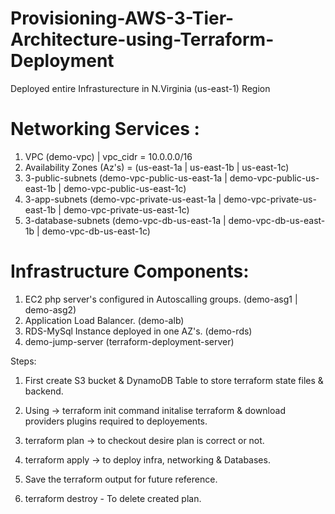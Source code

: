 # Provisioning-AWS-3-Tier-Architecture-using-Terraform-Deployment

Deployed entire Infrasturecture in N.Virginia (us-east-1) Region

# Networking Services :
  1. VPC (demo-vpc) | vpc_cidr = 10.0.0.0/16
  2. Availability Zones (Az's) = (us-east-1a | us-east-1b | us-east-1c)
  3. 3-public-subnets (demo-vpc-public-us-east-1a | demo-vpc-public-us-east-1b | demo-vpc-public-us-east-1c)
  4. 3-app-subnets (demo-vpc-private-us-east-1a | demo-vpc-private-us-east-1b | demo-vpc-private-us-east-1c)
  5. 3-database-subnets (demo-vpc-db-us-east-1a | demo-vpc-db-us-east-1b | demo-vpc-db-us-east-1c)
  
 # Infrastructure Components:
 1. EC2 php server's configured in Autoscalling groups. (demo-asg1 | demo-asg2)
 2. Application Load Balancer. (demo-alb)
 3. RDS-MySql Instance deployed in one AZ's. (demo-rds)
 4. demo-jump-server (terraform-deployment-server)
 
 Steps:
 1) First create S3 bucket & DynamoDB Table to store terraform state files & backend.
 
 2) Using -> terraform init command initalise terraform & download providers plugins required to deployements.
 
 3) terraform plan -> to checkout desire plan is correct or not.
 
 4) terraform apply -> to deploy infra, networking & Databases.
 
 5) Save the terraform output for future reference.
 
 6) terraform destroy - To delete created plan.
 
